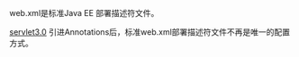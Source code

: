 web.xml是标准Java EE 部署描述符文件。

[servlet3.0](https://jcp.org/en/jsr/detail?id=315) 引进Annotations后，标准web.xml部署描述符文件不再是唯一的配置方式。